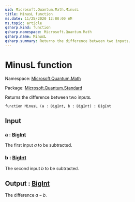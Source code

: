 ```yaml
---
uid: Microsoft.Quantum.Math.MinusL
title: MinusL function
ms.date: 11/25/2020 12:00:00 AM
ms.topic: article
qsharp.kind: function
qsharp.namespace: Microsoft.Quantum.Math
qsharp.name: MinusL
qsharp.summary: Returns the difference between two inputs.
---
```


# MinusL function

Namespace: [Microsoft.Quantum.Math](xref:Microsoft.Quantum.Math)

Package: [Microsoft.Quantum.Standard](https://nuget.org/packages/Microsoft.Quantum.Standard)


Returns the difference between two inputs.

```qsharp
function MinusL (a : BigInt, b : BigInt) : BigInt
```


## Input

### a : [BigInt](xref:microsoft.quantum.lang-ref.bigint)

The first input $a$ to be subtracted.


### b : [BigInt](xref:microsoft.quantum.lang-ref.bigint)

The second input $b$ to be subtracted.



## Output : [BigInt](xref:microsoft.quantum.lang-ref.bigint)

The difference $a - b$.